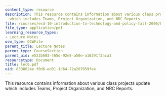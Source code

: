 ```yaml
---
content_type: resource
description: This resource contains information about various class projects update
  which includes Teams, Project Organization, and NRC Reports.
file: /courses/esd-10-introduction-to-technology-and-policy-fall-2006/8338624ef0d6ed011d6472a207059fe4_lec6.pdf
file_type: application/pdf
learning_resource_types:
- Lecture Notes
ocw_type: OCWFile
parent_title: Lecture Notes
parent_type: CourseSection
parent_uid: e523b603-465d-92e8-a50e-a16391f3aca1
resourcetype: Document
title: lec6.pdf
uid: 8338624e-f0d6-ed01-1d64-72a207059fe4
---
```

This resource contains information about various class projects update which includes Teams, Project Organization, and NRC Reports.

